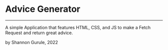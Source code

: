 # Advice Generator
---

A simple Application that features HTML, CSS, and JS to make a Fetch Request and return great advice.

by Shannon Gurule, 2022
